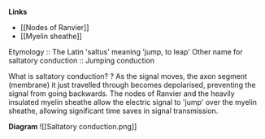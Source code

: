 **Links**
- [[Nodes of Ranvier]]
- [[Myelin sheathe]]

Etymology :: The Latin 'saltus' meaning 'jump, to leap'
Other name for saltatory conduction :: Jumping conduction

What is saltatory conduction?
?
As the signal moves, the axon segment (membrane) it just travelled through becomes depolarised, preventing the signal from going backwards. 
The nodes of Ranvier and the heavily insulated myelin sheathe allow the electric signal to 'jump' over the myelin sheathe, allowing significant time saves in signal transmission.

**Diagram**
![[Saltatory conduction.png]]